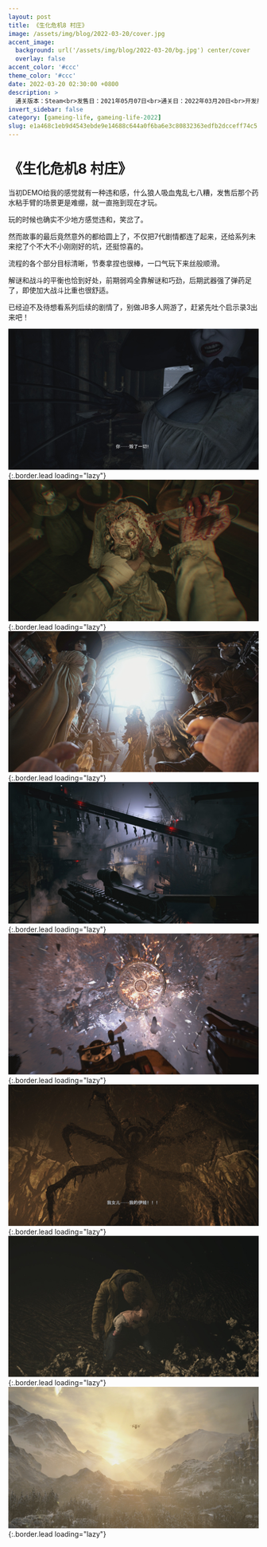 ```yaml
---
layout: post
title: 《生化危机8 村庄》
image: /assets/img/blog/2022-03-20/cover.jpg
accent_image: 
  background: url('/assets/img/blog/2022-03-20/bg.jpg') center/cover
  overlay: false
accent_color: '#ccc'
theme_color: '#ccc'
date: 2022-03-20 02:30:00 +0800
description: >
  通关版本：Steam<br>发售日：2021年05月07日<br>通关日：2022年03月20日<br>开发商：CAPCOM<br>发行商：CAPCOM
invert_sidebar: false
category: [gameing-life, gameing-life-2022]
slug: e1a468c1eb9d4543ebde9e14688c644a0f6ba6e3c80832363edfb2dcceff74c5
---
```


# 《生化危机8 村庄》

当初DEMO给我的感觉就有一种违和感，什么狼人吸血鬼乱七八糟，发售后那个药水粘手臂的场景更是难绷，就一直拖到现在才玩。

玩的时候也确实不少地方感觉违和，笑岔了。

然而故事的最后竟然意外的都给圆上了，不仅把7代剧情都连了起来，还给系列未来挖了个不大不小刚刚好的坑，还挺惊喜的。

流程的各个部分目标清晰，节奏拿捏也很棒，一口气玩下来丝般顺滑。

解谜和战斗的平衡也恰到好处，前期弱鸡全靠解谜和巧劲，后期武器强了弹药足了，即使加大战斗比重也很舒适。

已经迫不及待想看系列后续的剧情了，别做JB多人网游了，赶紧先吐个启示录3出来吧！

![](/assets/img/blog/2022-03-20/1.jpg){:.border.lead loading="lazy"}
![](/assets/img/blog/2022-03-20/2.jpg){:.border.lead loading="lazy"}
![](/assets/img/blog/2022-03-20/3.jpg){:.border.lead loading="lazy"}
![](/assets/img/blog/2022-03-20/4.jpg){:.border.lead loading="lazy"}
![](/assets/img/blog/2022-03-20/5.jpg){:.border.lead loading="lazy"}
![](/assets/img/blog/2022-03-20/6.jpg){:.border.lead loading="lazy"}
![](/assets/img/blog/2022-03-20/7.jpg){:.border.lead loading="lazy"}
![](/assets/img/blog/2022-03-20/8.jpg){:.border.lead loading="lazy"}

